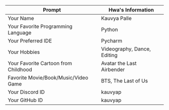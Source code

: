 | **Prompt**                              | **Hwa's Information**                 |
|------------------------------------------|-------------------------------------|
| Your Name                                | Kauvya Palle |
| Your Favorite Programming Language       | Python                              |
| Your Preferred IDE                       | Pycharm                   |
| Your Hobbies                             | Videography, Dance, Editing      |
| Your Favorite Cartoon from Childhood     | Avatar the Last Airbender                             |
| Favorite Movie/Book/Music/Video Game     | BTS, The Last of Us                            |
| Your Discord ID                          | kauvyap                              |
| Your GitHub ID                           | kauvyap                               |